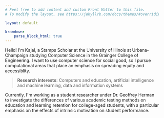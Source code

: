 ```yaml
---
# Feel free to add content and custom Front Matter to this file.
# To modify the layout, see https://jekyllrb.com/docs/themes/#overriding-theme-defaults

layout: default

kramdown: 
    parse_block_html: true
---
```


Hello! I'm Kajal, a Stamps Scholar at the University of Illinois at Urbana-Champaign studying Computer Science in the Grainger College of Engineering. I want to use computer science for social good, so I pursue computational areas that place an emphasis on spreading equity and accessiblity.

> **Research interests:** Computers and education, artificial intelligence and machine learning, data and information systems

Currently, I'm working as a student researcher under Dr. Geoffrey Herman to investigate the differences of various academic testing methods on education and learning retention for college-aged students, with a particular emphasis on the effects of intrinsic motivation on student performance.